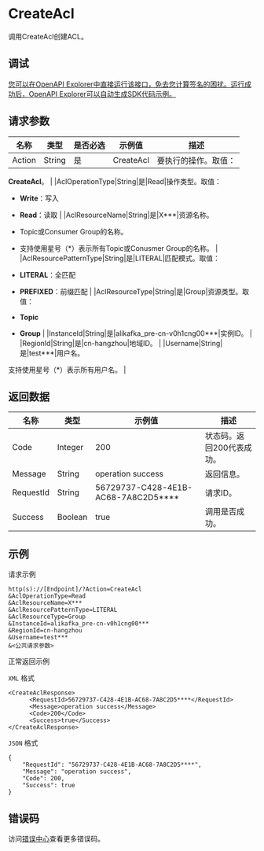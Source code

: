 # CreateAcl

调用CreateAcl创建ACL。

## 调试

[您可以在OpenAPI Explorer中直接运行该接口，免去您计算签名的困扰。运行成功后，OpenAPI Explorer可以自动生成SDK代码示例。](https://api.aliyun.com/#product=alikafka&api=CreateAcl&type=RPC&version=2019-09-16)

## 请求参数

|名称|类型|是否必选|示例值|描述|
|--|--|----|---|--|
|Action|String|是|CreateAcl|要执行的操作。取值：

 **CreateAcl**。 |
|AclOperationType|String|是|Read|操作类型。取值：

 -   **Write**：写入
-   **Read**：读取 |
|AclResourceName|String|是|X\*\*\*|资源名称。

 -   Topic或Consumer Group的名称。
-   支持使用星号（\*）表示所有Topic或Conusmer Group的名称。 |
|AclResourcePatternType|String|是|LITERAL|匹配模式。取值：

 -   **LITERAL**：全匹配
-   **PREFIXED**：前缀匹配 |
|AclResourceType|String|是|Group|资源类型。取值：

 -   **Topic**
-   **Group** |
|InstanceId|String|是|alikafka\_pre-cn-v0h1cng00\*\*\*|实例ID。 |
|RegionId|String|是|cn-hangzhou|地域ID。 |
|Username|String|是|test\*\*\*|用户名。

 支持使用星号（\*）表示所有用户名。 |

## 返回数据

|名称|类型|示例值|描述|
|--|--|---|--|
|Code|Integer|200|状态码。返回200代表成功。 |
|Message|String|operation success|返回信息。 |
|RequestId|String|56729737-C428-4E1B-AC68-7A8C2D5\*\*\*\*|请求ID。 |
|Success|Boolean|true|调用是否成功。 |

## 示例

请求示例

```
http(s)://[Endpoint]/?Action=CreateAcl
&AclOperationType=Read
&AclResourceName=X***
&AclResourcePatternType=LITERAL
&AclResourceType=Group
&InstanceId=alikafka_pre-cn-v0h1cng00***
&RegionId=cn-hangzhou
&Username=test***
&<公共请求参数>
```

正常返回示例

`XML` 格式

```
<CreateAclResponse>
      <RequestId>56729737-C428-4E1B-AC68-7A8C2D5****</RequestId>
      <Message>operation success</Message>
      <Code>200</Code>
      <Success>true</Success>
</CreateAclResponse>
```

`JSON` 格式

```
{
    "RequestId": "56729737-C428-4E1B-AC68-7A8C2D5****",
    "Message": "operation success",
    "Code": 200,
    "Success": true
}
```

## 错误码

访问[错误中心](https://error-center.aliyun.com/status/product/alikafka)查看更多错误码。

